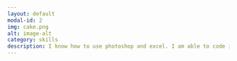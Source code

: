 ```yaml
---
layout: default
modal-id: 2
img: cake.png
alt: image-alt
category: skills
description: I know how to use photoshop and excel. I am able to code in python. I am also learning how to do accoutning. I know how to make websites. 
---
```


